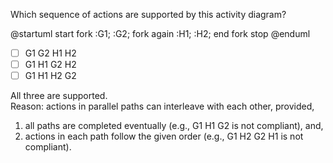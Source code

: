 <panel header="{{ icon_Q_A }} Which sequence of actions are supported?">
<question>

Which sequence of actions are supported by this activity diagram?

<puml>
@startuml
start
fork
    :G1;
    :G2;
fork again
    :H1;
    :H2;
end fork
stop
@enduml
</puml>

- [ ] G1 G2 H1 H2
- [ ] G1 H1 G2 H2
- [ ] G1 H1 H2 G2

<div slot="answer">

All three are supported.<br>
Reason: actions in parallel paths can interleave with each other, provided,

1. all paths are completed eventually (e.g., G1 <span class="text-danger">H1</span> G2 is not compliant), and,
1. actions in each path follow the given order (e.g., G1 <span class="text-danger">H2</span> G2 <span class="text-danger">H1</span> is not compliant).

</div>
</question>
</panel>
